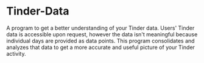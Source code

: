 # Tinder-Data
A program to get a better understanding of your Tinder data.
Users' Tinder data is accessible upon request, however the data isn't meaningful because individual days are provided as data points. This program consolidates and analyzes that data to get a more accurate and useful picture of your Tinder activity.
